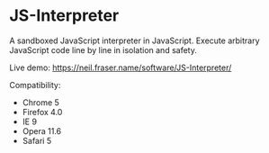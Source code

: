 JS-Interpreter
==============

A sandboxed JavaScript interpreter in JavaScript.  Execute arbitrary JavaScript
code line by line in isolation and safety.

Live demo:
https://neil.fraser.name/software/JS-Interpreter/

Compatibility:
* Chrome 5
* Firefox 4.0
* IE 9
* Opera 11.6
* Safari 5
